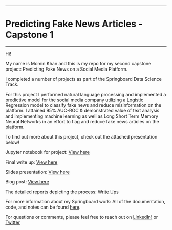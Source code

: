 --------
# Predicting Fake News Articles - Capstone 1
-------- 
Hi!

My name is Momin Khan and this is my repo for my second capstone project: Predicting Fake News on a Social Media Platform.

I completed a number of projects as part of the Springboard Data Science Track.

For this project I performed natural language processing and implemented a predictive model for the social media company utilizing a Logistic Regression model to classify fake news and reduce misinformation on the platform.  I attained 95% AUC-ROC & demonstrated value of text analysis and implementing machine learning as well as Long Short Term Memory Neural Networks in an effort to flag and reduce fake news articles on the platform. 

To find out more about this project, check out the attached presentation below!

Jupyter notebook for project: [View here](https://github.com/mominasadullahkhan/Predicting-Fake-News-Articles/blob/master/Final%20Model%20%2B%20Analysis%20Notebook/Final_Notebook_Capstone2_Detecting_Fake_News.ipynb)

Final write up: [View here]()

Slides presentation: [View here]()

Blog post: [View here]()

The detailed reports depicting the process: [Write Ups](https://github.com/mominasadullahkhan/Predicting-Fake-News-Articles/tree/master/Detailed%20Milestone%20Reports)

For more information about my Springboard work: All of the documentation, code, and notes can be found [here](https://github.com/mominasadullahkhan/Springboard). 

For questions or comments, please feel free to reach out on [LinkedIn!](https://www.linkedin.com/in/mominkhan94/) or [Twitter](https://twitter.com/mominasadullah)
